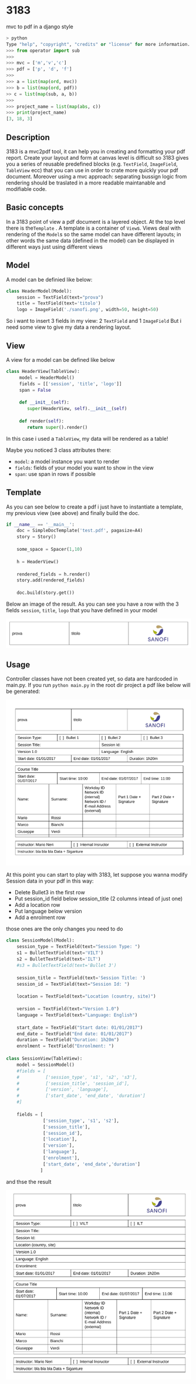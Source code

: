 # 3183
mvc to pdf in a django style 

```python
> python
Type "help", "copyright", "credits" or "license" for more information.
>>> from operator import sub
>>> 
>>> mvc = ['m','v','c']
>>> pdf = ['p', 'd', 'f']
>>> 
>>> a = list(map(ord, mvc))
>>> b = list(map(ord, pdf))
>> c = list(map(sub, a, b))
>>>
>>> project_name = list(map(abs, c))
>>> print(project_name)
[3, 18, 3] 
```

## Description

3183 is a mvc2pdf tool, it can help you in creating and formatting your pdf report.
Create your layout and form at canvas level is difficult so 3183 gives you a series
of reusable predefined blocks (e.g. `TextField`, `ImageField`, `TableView` ecc) that 
you can use in order to crate more quickly your pdf document. Moreover using a mvc
approach: separating bussign logic from rendering should be traslated in a more readable
maintanable and modifiable code.

## Basic concepts

In a 3183 point of view a pdf document is a layered object.
At the top level there is the`Template` . A template is a
container of `View`s. Views deal with rendering of the `Model`s
so the same model can have different layouts; in other words the
same data (defined in the model) can be displayed in different
ways just using different views

## Model

A model can be definied like below:

```python
class HeaderModel(Model):
    session = TextField(text="prova")
    title = TextField(text='titolo')
    logo = ImageField('./sanofi.png', width=50, height=50)

```

So i want to insert 3 fields in my view: 2 `TextField` and 1 `ImageField`
But i need some view to give my data a rendering layout.

## View

A view for a model can be defined like below

```python
class HeaderView(TableView):
     model = HeaderModel()
     fields = [['session', 'title', 'logo']]
     span = False

     def __init__(self):
        super(HeaderView, self).__init__(self)

     def render(self):
        return super().render()
```

In this case i used a `TableView`, my data will be rendered
as a table!

Maybe you noticed 3 class attributes there:

* `model`: a model instance you want to render
* `fields`: fields of your model you want to show in the view
* `span`: use span in rows if possible

## Template

As you can see below to create a pdf i just have to instantiate
a template, my previous view (see above) and finally build the doc.

```python
if __name__ == '__main__':
    doc = SimpleDocTemplate('test.pdf', pagasize=A4)
    story = Story()

    some_space = Spacer(1,10)

    h = HeaderView()

    rendered_fields = h.render()
    story.add(rendered_fields) 

    doc.build(story.get())

```

Below an image of the result.
As you can see you have a row with the 3 fields `session`, `title`, `logo` that you have defined in your model

![header](https://github.com/kinderp/3183/blob/master/header.png)

## Usage

Controller classes have not been created yet, so data are hardcoded in main.py.
If you run `python main.py` in the root dir project a pdf like below will be generated:


![header](https://github.com/kinderp/3183/blob/master/result.png)

At this point you can start to play with 3183, let suppose you wanna modify Session data in your pdf in this way:

* Delete Bullet3 in the first row
* Put session_id field below session_title (2 columns intead of just one)
* Add a location row
* Put language below version
* Add a enrolment row

those ones are the only changes you need to do

```python
class SessionModel(Model):
    session_type = TextField(text="Session Type: ")
    s1 = BulletTextField(text='VILT')
    s2 = BulletTextField(text='ILT')
    #s3 = BulletTextField(text='Bullet 3')

    session_title = TextField(text='Session Title: ')
    session_id = TextField(text="Session Id: ")

    location = TextField(text="Location (country, site)")

    version = TextField(text="Version 1.0")
    language = TextField(text="Language: English")

    start_date = TextField("Start date: 01/01/2017")
    end_date = TextField("End date: 01/01/2017")
    duration = TextField("Duration: 1h20m")
    enrolment = TextField("Enronlment: ")

class SessionView(TableView):
    model = SessionModel()
    #fields = [
    #          ['session_type', 's1', 's2', 's3'],
    #          ['session_title', 'session_id'],
    #          ['version', 'language'],
    #          ['start_date', 'end_date', 'duration']
    #]

    fields = [
              ['session_type', 's1', 's2'],
              ['session_title'],
              ['session_id'],
              ['location'],
              ['version'],
              ['language'],
              ['enrolment'],
              ['start_date', 'end_date','duration']
             ]

```

and thse the result

![header](https://github.com/kinderp/3183/blob/master/result2.png)


